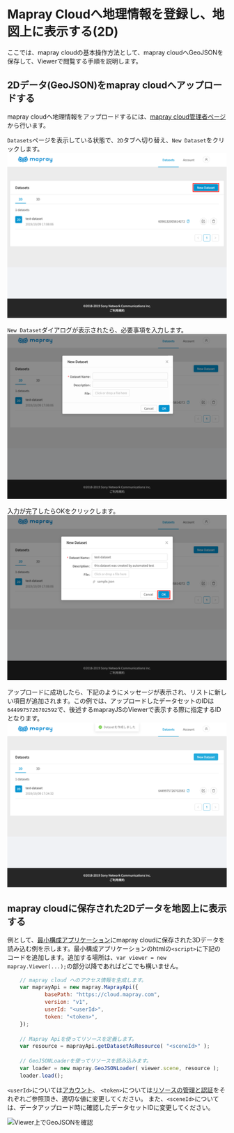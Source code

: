 <!---
title: "　mapray cloudへ登録(2D)"
date: 2019-07-16T18:02:17+09:00
draft: false
description: ""
keywords: ["maprayJS", "ブラウザ", "3D地図", "レンダリング"]
type: overview
menu: main
bookShowToC: false
weight: 1030
--->

# Mapray Cloudへ地理情報を登録し、地図上に表示する(2D)

ここでは、mapray cloudの基本操作方法として、mapray cloudへGeoJSONを保存して、Viewerで閲覧する手順を説明します。


## 2Dデータ(GeoJSON)をmapray cloudへアップロードする
mapray cloudへ地理情報をアップロードするには、[mapray cloud管理者ページ](https://cloud.mapray.com)から行います。

`Datasets`ページを表示している状態で、`2D`タブへ切り替え、`New Dataset`をクリックします。
![Datasets > 2Dタブ](images/screenshot-open-2d-dataset-dialog-before.png-annotated.svg)


`New Dataset`ダイアログが表示されたら、必要事項を入力します。
![New Dataset ダイアログ](images/screenshot-open-2d-dataset-dialog-after.png)

入力が完了したらOKをクリックします。
![New Dataset ダイアログ（入力済み）](images/screenshot-upload-2d-dataset-before.png-annotated.svg)

アップロードに成功したら、下記のようにメッセージが表示され、リストに新しい項目が追加されます。この例では、アップロードしたデータセットのIDは` 6449975726702592 `で、後述するmaprayJSのViewerで表示する際に指定するIDとなります。
![アップロード完了](images/screenshot-upload-2d-dataset-after.png)






## mapray cloudに保存された2Dデータを地図上に表示する

例として、[最小構成アプリケーション](../gettingstarted/)にmapray cloudに保存された3Dデータを読み込む例を示します。最小構成アプリケーションのhtmlの`<script>`に下記のコードを追加します。追加する場所は、`var viewer = new mapray.Viewer(...);`の部分以降であればどこでも構いません。
```javascript
    // mapray cloud へのアクセス情報を生成します。
    var maprayApi = new mapray.MaprayApi({
            basePath: "https://cloud.mapray.com",
            version: "v1",
            userId: "<userId>",
            token: "<token>",
    });

    // Mapray Apiを使ってリソースを定義します。
    var resource = maprayApi.getDatasetAsResource( "<sceneId>" );

    // GeoJSONLoaderを使ってリソースを読み込みます。
    var loader = new mapray.GeoJSONLoader( viewer.scene, resource );
    loader.load();
```
`<userId>`については[アカウント](../account/)、
`<token>`については[リソースの管理と認証](../token/#Tokenの作成手順)をそれぞれご参照頂き、適切な値に変更してください。
また、`<sceneId>`については、データアップロード時に確認したデータセットIDに変更してください。

![Viewer上でGeoJSONを確認](images/screenshot-viewer-2d.png)
